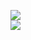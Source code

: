 [![](https://img.shields.io/badge/Made%20With-Github%20Spray-lightgrey.svg?style=for-the-badge&logo=github)](https://github.com/Annihil/github-spray#3038)  
[![](https://i.imgur.com/2DrTn0Z.gif)](https://github.com/Annihil/github-spray)